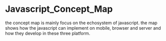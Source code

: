 # Javascript_Concept_Map

the concept map is mainly focus on the echosystem of javascript. the map shows how the javascript can implement on mobile, browser and server and how they develop in these three platform.
